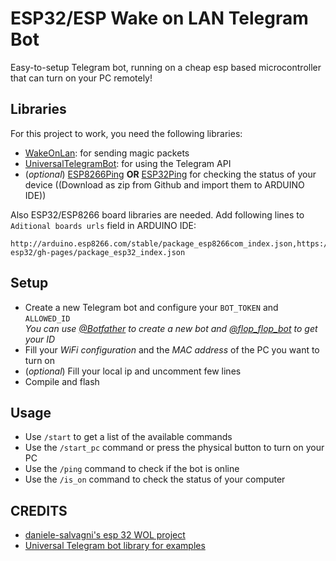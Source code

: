 ﻿
# ESP32/ESP  Wake on LAN Telegram Bot

Easy-to-setup Telegram bot, running on a cheap esp based microcontroller that can turn on your PC remotely!


##  Libraries
For this project to work, you need the following libraries:
  - [WakeOnLan](https://www.arduino.cc/reference/en/libraries/wakeonlan/): for sending magic packets
  - [UniversalTelegramBot](https://www.arduino.cc/reference/en/libraries/universaltelegrambot/): for using the Telegram API
  - (*optional*) [ESP8266Ping](https://github.com/dancol90/ESP8266Ping) **OR** [ESP32Ping](https://github.com/marian-craciunescu/ESP32Ping) for checking the status of your device  ((Download as zip from Github and import them to ARDUINO IDE))


Also ESP32/ESP8266 board libraries are needed. Add following lines to `Aditional boards urls` field in ARDUINO IDE:

    http://arduino.esp8266.com/stable/package_esp8266com_index.json,https://raw.githubusercontent.com/espressif/arduino-esp32/gh-pages/package_esp32_index.json

## Setup

- Create a new Telegram bot and configure your `BOT_TOKEN` and `ALLOWED_ID`  
  _You can use [@Botfather](https://t.me/botfather) to create a new bot and [@flop_flop_bot](https://t.me/flop_flop_bot) to get your ID_
- Fill your _WiFi configuration_ and the _MAC address_ of the PC you want to turn on
- (*optional*) Fill your local ip and uncomment few lines
- Compile and flash

##  Usage

- Use `/start` to get a list of the available commands
- Use the `/start_pc` command or press the physical button to turn on your PC
- Use the `/ping` command to check if the bot is online
- Use the `/is_on` command to check the status of your computer

## CREDITS

-  [daniele-salvagni's esp 32 WOL project](https://github.com/daniele-salvagni/wol-bot-esp32) 
-  [Universal Telegram bot library for examples](https://github.com/witnessmenow/Universal-Arduino-Telegram-Bot) 
